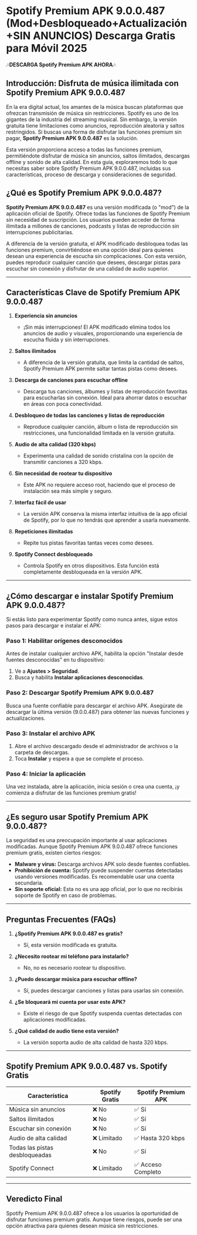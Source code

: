 # Spotify Premium APK 9.0.0.487 (Mod+Desbloqueado+Actualización+SIN ANUNCIOS) Descarga Gratis para Móvil 2025  

🎶**DESCARGA Spotify Premium APK AHORA**🎶  

## Introducción: Disfruta de música ilimitada con Spotify Premium APK 9.0.0.487  
En la era digital actual, los amantes de la música buscan plataformas que ofrezcan transmisión de música sin restricciones. Spotify es uno de los gigantes de la industria del streaming musical. Sin embargo, la versión gratuita tiene limitaciones como anuncios, reproducción aleatoria y saltos restringidos. Si buscas una forma de disfrutar las funciones premium sin pagar, **Spotify Premium APK 9.0.0.487** es la solución.  

Esta versión proporciona acceso a todas las funciones premium, permitiéndote disfrutar de música sin anuncios, saltos ilimitados, descargas offline y sonido de alta calidad. En esta guía, exploraremos todo lo que necesitas saber sobre Spotify Premium APK 9.0.0.487, incluidas sus características, proceso de descarga y consideraciones de seguridad.  

## ¿Qué es Spotify Premium APK 9.0.0.487?  
**Spotify Premium APK 9.0.0.487** es una versión modificada (o "mod") de la aplicación oficial de Spotify. Ofrece todas las funciones de Spotify Premium sin necesidad de suscripción. Los usuarios pueden acceder de forma ilimitada a millones de canciones, podcasts y listas de reproducción sin interrupciones publicitarias.  

A diferencia de la versión gratuita, el APK modificado desbloquea todas las funciones premium, convirtiéndose en una opción ideal para quienes desean una experiencia de escucha sin complicaciones. Con esta versión, puedes reproducir cualquier canción que desees, descargar pistas para escuchar sin conexión y disfrutar de una calidad de audio superior.  

---

## Características Clave de Spotify Premium APK 9.0.0.487  

1. **Experiencia sin anuncios**  
   - ¡Sin más interrupciones! El APK modificado elimina todos los anuncios de audio y visuales, proporcionando una experiencia de escucha fluida y sin interrupciones.  

2. **Saltos ilimitados**  
   - A diferencia de la versión gratuita, que limita la cantidad de saltos, Spotify Premium APK permite saltar tantas pistas como desees.  

3. **Descarga de canciones para escuchar offline**  
   - Descarga tus canciones, álbumes y listas de reproducción favoritas para escucharlas sin conexión. Ideal para ahorrar datos o escuchar en áreas con poca conectividad.  

4. **Desbloqueo de todas las canciones y listas de reproducción**  
   - Reproduce cualquier canción, álbum o lista de reproducción sin restricciones, una funcionalidad limitada en la versión gratuita.  

5. **Audio de alta calidad (320 kbps)**  
   - Experimenta una calidad de sonido cristalina con la opción de transmitir canciones a 320 kbps.  

6. **Sin necesidad de rootear tu dispositivo**  
   - Este APK no requiere acceso root, haciendo que el proceso de instalación sea más simple y seguro.  

7. **Interfaz fácil de usar**  
   - La versión APK conserva la misma interfaz intuitiva de la app oficial de Spotify, por lo que no tendrás que aprender a usarla nuevamente.  

8. **Repeticiones ilimitadas**  
   - Repite tus pistas favoritas tantas veces como desees.  

9. **Spotify Connect desbloqueado**  
   - Controla Spotify en otros dispositivos. Esta función está completamente desbloqueada en la versión APK.  

---

## ¿Cómo descargar e instalar Spotify Premium APK 9.0.0.487?  
Si estás listo para experimentar Spotify como nunca antes, sigue estos pasos para descargar e instalar el APK:  

### Paso 1: Habilitar orígenes desconocidos  
Antes de instalar cualquier archivo APK, habilita la opción "Instalar desde fuentes desconocidas" en tu dispositivo:  
1. Ve a **Ajustes > Seguridad**.  
2. Busca y habilita **Instalar aplicaciones desconocidas**.  

### Paso 2: Descargar Spotify Premium APK 9.0.0.487  
Busca una fuente confiable para descargar el archivo APK. Asegúrate de descargar la última versión (9.0.0.487) para obtener las nuevas funciones y actualizaciones.  

### Paso 3: Instalar el archivo APK  
1. Abre el archivo descargado desde el administrador de archivos o la carpeta de descargas.  
2. Toca **Instalar** y espera a que se complete el proceso.  

### Paso 4: Iniciar la aplicación  
Una vez instalada, abre la aplicación, inicia sesión o crea una cuenta, ¡y comienza a disfrutar de las funciones premium gratis!  

---

## ¿Es seguro usar Spotify Premium APK 9.0.0.487?  
La seguridad es una preocupación importante al usar aplicaciones modificadas. Aunque Spotify Premium APK 9.0.0.487 ofrece funciones premium gratis, existen ciertos riesgos:  
- **Malware y virus:** Descarga archivos APK solo desde fuentes confiables.  
- **Prohibición de cuenta:** Spotify puede suspender cuentas detectadas usando versiones modificadas. Es recomendable usar una cuenta secundaria.  
- **Sin soporte oficial:** Esta no es una app oficial, por lo que no recibirás soporte de Spotify en caso de problemas.  

---

## Preguntas Frecuentes (FAQs)  

1. **¿Spotify Premium APK 9.0.0.487 es gratis?**  
   - Sí, esta versión modificada es gratuita.  

2. **¿Necesito rootear mi teléfono para instalarlo?**  
   - No, no es necesario rootear tu dispositivo.  

3. **¿Puedo descargar música para escuchar offline?**  
   - Sí, puedes descargar canciones y listas para usarlas sin conexión.  

4. **¿Se bloqueará mi cuenta por usar este APK?**  
   - Existe el riesgo de que Spotify suspenda cuentas detectadas con aplicaciones modificadas.  

5. **¿Qué calidad de audio tiene esta versión?**  
   - La versión soporta audio de alta calidad de hasta 320 kbps.  

---

## Spotify Premium APK 9.0.0.487 vs. Spotify Gratis  

| Característica            | Spotify Gratis | Spotify Premium APK |  
|---------------------------|----------------|----------------------|  
| Música sin anuncios       | ❌ No          | ✅ Sí                |  
| Saltos ilimitados         | ❌ No          | ✅ Sí                |  
| Escuchar sin conexión     | ❌ No          | ✅ Sí                |  
| Audio de alta calidad     | ❌ Limitado    | ✅ Hasta 320 kbps    |  
| Todas las pistas desbloqueadas | ❌ No          | ✅ Sí                |  
| Spotify Connect           | ❌ Limitado    | ✅ Acceso Completo   |  

---

## Veredicto Final  
Spotify Premium APK 9.0.0.487 ofrece a los usuarios la oportunidad de disfrutar funciones premium gratis. Aunque tiene riesgos, puede ser una opción atractiva para quienes desean música sin restricciones.  


